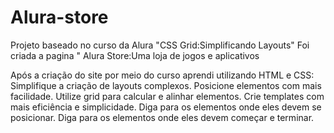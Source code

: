 # Alura-store
Projeto baseado no curso da Alura "CSS Grid:Simplificando Layouts"
Foi criada a pagina " Alura Store:Uma loja de jogos e aplicativos


Após a criação do site por meio do curso aprendi utilizando HTML e CSS:
Simplifique a criação de layouts complexos.
Posicione elementos com mais facilidade.
Utilize grid para calcular e alinhar elementos.
Crie templates com mais eficiência e simplicidade.
Diga para os elementos onde eles devem se posicionar.
Diga para os elementos onde eles devem começar e terminar.
